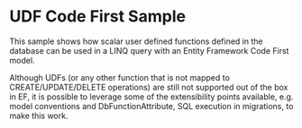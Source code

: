 UDF Code First Sample
===

This sample shows how scalar user defined functions defined in the database can be used in a LINQ query with an Entity Framework Code First model. 

Although UDFs (or any other function that is not mapped to CREATE/UPDATE/DELETE operations) are still not supported out of the box in EF, it is possible to leverage some of the extensibility points available, e.g. model conventions and DbFunctionAttribute, SQL execution in migrations, to make this work.
